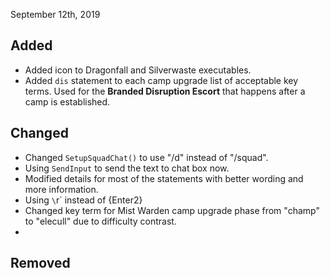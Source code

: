 September 12th, 2019
## Added
- Added icon to Dragonfall and Silverwaste executables.
- Added `dis` statement to each camp upgrade list of acceptable key terms. Used for the **Branded Disruption Escort** that happens after a camp is established.

## Changed
- Changed `SetupSquadChat()` to use "/d" instead of "/squad".
- Using `SendInput` to send the text to chat box now.
- Modified details for most of the statements with better wording and more information.
- Using `\`r` instead of {Enter2}
- Changed key term for Mist Warden camp upgrade phase from "champ" to "elecull" due to difficulty contrast.
- 

## Removed
